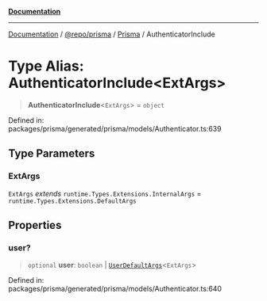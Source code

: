 [**Documentation**](../../../../../README.md)

***

[Documentation](../../../../../README.md) / [@repo/prisma](../../../README.md) / [Prisma](../README.md) / AuthenticatorInclude

# Type Alias: AuthenticatorInclude\<ExtArgs\>

> **AuthenticatorInclude**\<`ExtArgs`\> = `object`

Defined in: packages/prisma/generated/prisma/models/Authenticator.ts:639

## Type Parameters

### ExtArgs

`ExtArgs` *extends* `runtime.Types.Extensions.InternalArgs` = `runtime.Types.Extensions.DefaultArgs`

## Properties

### user?

> `optional` **user**: `boolean` \| [`UserDefaultArgs`](UserDefaultArgs.md)\<`ExtArgs`\>

Defined in: packages/prisma/generated/prisma/models/Authenticator.ts:640
